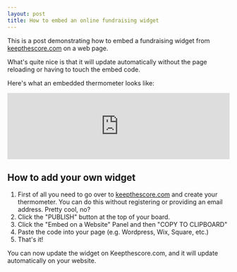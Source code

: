 ```yaml
---
layout: post
title: How to embed an online fundraising widget
---
```


This is a post demonstrating how to embed a fundraising widget from [keepthescore.com](https://keepthescore.com) on a web page. 

What's quite nice is that it will update automatically without the page reloading or having to touch the embed code.

Here's what an embedded thermometer looks like:

<iframe id="iframe-cxxxxlrqykthr" src="https://keepthescore.com/embed/cxxxxlrqykthr/" style="width:100%;border:none;"></iframe><script>window.onmessage = (e) => {if (e.data.hasOwnProperty("frameHeight"))    {document.getElementById("iframe-" + e.data.board_token).style.height = `${e.data.frameHeight +40}px`}}</script>

[//]: # (ADMIN LINK https://keepthescore.com/board/qpfltlvftrkxe/)

## How to add your own widget

1. First of all you need to go over to [keepthescore.com](https://keepthescore.com/fundraising-thermometer/) and create your thermometer. You can do this without registering or providing an email address. Pretty cool, no?
2. Click the "PUBLISH" button at the top of your board.
3. Click the "Embed on a Website" Panel and then "COPY TO CLIPBOARD"
4. Paste the code into your page (e.g. Wordpress, Wix, Square, etc.)
5. That's it!

You can  now update the widget on Keepthescore.com, and it will update automatically on your website.


